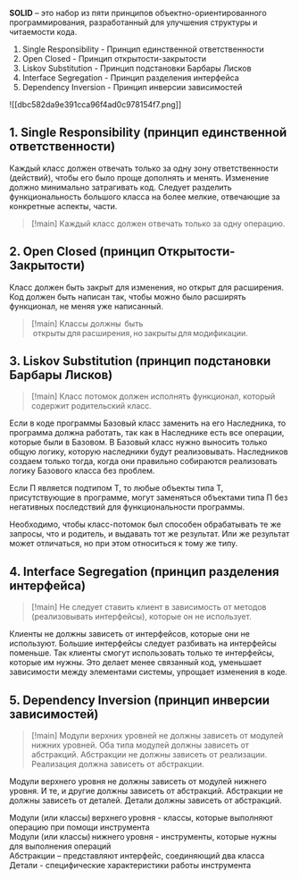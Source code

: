 **SOLID** – это набор из пяти принципов объектно-ориентированного программирования, разработанный для улучшения структуры и читаемости кода.

1. Single Responsibility - Принцип единственной ответственности
2. Open Closed - Принцип открытости-закрытости
3. Liskov Substitution - Принцип подстановки Барбары Лисков
4. Interface Segregation - Принцип разделения интерфейса
5. Dependency Inversion - Принцип инверсии зависимостей

![[dbc582da9e391cca96f4ad0c978154f7.png]]

## 1. Single Responsibility (принцип единственной ответственности)

Каждый класс должен отвечать только за одну зону ответственности (действий), чтобы его было проще дополнять и менять. Изменение должно минимально затрагивать код. Следует разделить функциональность большого класса на более мелкие, отвечающие за конкретные аспекты, части.

>[!main] 
> Каждый класс должен отвечать только за одну операцию.

## 2. Open Closed (принцип Открытости-Закрытости)

Класс должен быть закрыт для изменения, но открыт для расширения. Код должен быть написан так, чтобы можно было расширять функционал, не меняя уже написанный.

>[!main]
>Классы должны  быть  открыты для расширения, но закрыты для модификации.

## 3. Liskov Substitution (принцип подстановки Барбары Лисков)

>[!main]
>Класс потомок должен исполнять функционал, который содержит родительский класс.

Если в коде программы Базовый класс заменить на его Наследника, то программа должна работать, так как в Наследнике есть все операции, которые были в Базовом. В Базовый класс нужно выносить только общую логику, которую наследники будут реализовывать. Наследников создаем только тогда, когда они правильно собираются реализовать логику Базового класса без проблем.

Если П является подтипом Т, то любые объекты типа Т, присутствующие в программе, могут заменяться объектами типа П без негативных последствий для функциональности программы.

Необходимо, чтобы класс-потомок был способен обрабатывать те же запросы, что и родитель, и выдавать тот же результат. Или же результат может отличаться, но при этом относиться к тому же типу.

## 4. Interface Segregation (принцип разделения интерфейса)

>[!main]
Не следует ставить клиент в зависимость от методов (реализовывать интерфейсы), которые он не использует.

Клиенты не должны зависеть от интерфейсов, которые они не используют. Большие интерфейсы следует разбивать на интерфейсы поменьше. Так клиенты смогут использовать только те интерфейсы, которые им нужны. Это делает менее связанный код, уменьшает зависимости между элементами системы, упрощает изменения в коде.

## 5. Dependency Inversion (принцип инверсии зависимостей)

>[!main]
Модули верхних уровней не должны зависеть от модулей нижних уровней. Оба типа модулей должны зависеть от абстракций. Абстракции не должны зависеть от реализации. Реализация должна зависеть от абстракции.

Модули верхнего уровня не должны зависеть от модулей нижнего уровня. И те, и другие должны зависеть от абстракций. Абстракции не должны зависеть от деталей. Детали должны зависеть от абстракций.
  
Модули (или классы) верхнего уровня - классы, которые выполняют операцию при помощи инструмента  
Модули (или классы) нижнего уровня - инструменты, которые нужны для выполнения операций  
Абстракции – представляют интерфейс, соединяющий два класса  
Детали - специфические характеристики работы инструмента